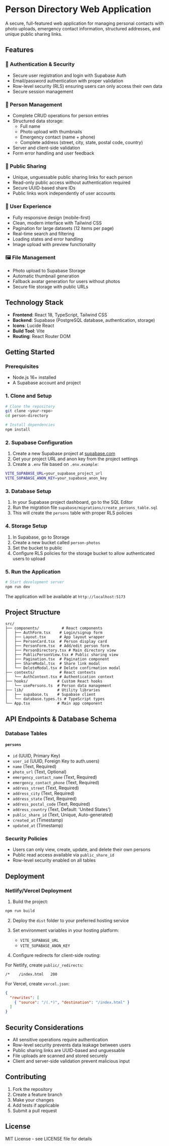 # Person Directory Web Application

A secure, full-featured web application for managing personal contacts with photo uploads, emergency contact information, structured addresses, and unique public sharing links.

## Features

### 🔐 Authentication & Security
- Secure user registration and login with Supabase Auth
- Email/password authentication with proper validation
- Row-level security (RLS) ensuring users can only access their own data
- Secure session management

### 👥 Person Management
- Complete CRUD operations for person entries
- Structured data storage:
  - Full name
  - Photo upload with thumbnails
  - Emergency contact (name + phone)
  - Complete address (street, city, state, postal code, country)
- Server and client-side validation
- Form error handling and user feedback

### 🔗 Public Sharing
- Unique, unguessable public sharing links for each person
- Read-only public access without authentication required
- Secure UUID-based share IDs
- Public links work independently of user accounts

### 📱 User Experience
- Fully responsive design (mobile-first)
- Clean, modern interface with Tailwind CSS
- Pagination for large datasets (12 items per page)
- Real-time search and filtering
- Loading states and error handling
- Image upload with preview functionality

### 🖼️ File Management
- Photo upload to Supabase Storage
- Automatic thumbnail generation
- Fallback avatar generation for users without photos
- Secure file storage with public URLs

## Technology Stack

- **Frontend**: React 18, TypeScript, Tailwind CSS
- **Backend**: Supabase (PostgreSQL database, authentication, storage)
- **Icons**: Lucide React
- **Build Tool**: Vite
- **Routing**: React Router DOM

## Getting Started

### Prerequisites

- Node.js 16+ installed
- A Supabase account and project

### 1. Clone and Setup

```bash
# Clone the repository
git clone <your-repo>
cd person-directory

# Install dependencies
npm install
```

### 2. Supabase Configuration

1. Create a new Supabase project at [supabase.com](https://supabase.com)
2. Get your project URL and anon key from the project settings
3. Create a `.env` file based on `.env.example`:

```bash
VITE_SUPABASE_URL=your_supabase_project_url
VITE_SUPABASE_ANON_KEY=your_supabase_anon_key
```

### 3. Database Setup

1. In your Supabase project dashboard, go to the SQL Editor
2. Run the migration file `supabase/migrations/create_persons_table.sql`
3. This will create the `persons` table with proper RLS policies

### 4. Storage Setup

1. In Supabase, go to Storage
2. Create a new bucket called `person-photos`
3. Set the bucket to public
4. Configure RLS policies for the storage bucket to allow authenticated users to upload

### 5. Run the Application

```bash
# Start development server
npm run dev
```

The application will be available at `http://localhost:5173`

## Project Structure

```
src/
├── components/          # React components
│   ├── AuthForm.tsx    # Login/signup form
│   ├── Layout.tsx      # App layout wrapper
│   ├── PersonCard.tsx  # Person display card
│   ├── PersonForm.tsx  # Add/edit person form
│   ├── PersonDirectory.tsx # Main directory view
│   ├── PublicPersonView.tsx # Public sharing view
│   ├── Pagination.tsx  # Pagination component
│   ├── ShareModal.tsx  # Share link modal
│   └── DeleteModal.tsx # Delete confirmation modal
├── contexts/           # React contexts
│   └── AuthContext.tsx # Authentication context
├── hooks/             # Custom React hooks
│   └── usePersons.ts  # Person data management
├── lib/               # Utility libraries
│   ├── supabase.ts    # Supabase client
│   └── database.types.ts # TypeScript types
└── App.tsx            # Main app component
```

## API Endpoints & Database Schema

### Database Tables

#### `persons`
- `id` (UUID, Primary Key)
- `user_id` (UUID, Foreign Key to auth.users)
- `name` (Text, Required)
- `photo_url` (Text, Optional)
- `emergency_contact_name` (Text, Required)
- `emergency_contact_phone` (Text, Required)
- `address_street` (Text, Required)
- `address_city` (Text, Required)
- `address_state` (Text, Required)
- `address_postal_code` (Text, Required)
- `address_country` (Text, Default: 'United States')
- `public_share_id` (Text, Unique, Auto-generated)
- `created_at` (Timestamp)
- `updated_at` (Timestamp)

### Security Policies

- Users can only view, create, update, and delete their own persons
- Public read access available via `public_share_id`
- Row-level security enabled on all tables

## Deployment

### Netlify/Vercel Deployment

1. Build the project:
```bash
npm run build
```

2. Deploy the `dist` folder to your preferred hosting service

3. Set environment variables in your hosting platform:
   - `VITE_SUPABASE_URL`
   - `VITE_SUPABASE_ANON_KEY`

4. Configure redirects for client-side routing:

For Netlify, create `public/_redirects`:
```
/*    /index.html   200
```

For Vercel, create `vercel.json`:
```json
{
  "rewrites": [
    { "source": "/(.*)", "destination": "/index.html" }
  ]
}
```

## Security Considerations

- All sensitive operations require authentication
- Row-level security prevents data leakage between users
- Public sharing links are UUID-based and unguessable
- File uploads are scanned and stored securely
- Client and server-side validation prevent malicious input

## Contributing

1. Fork the repository
2. Create a feature branch
3. Make your changes
4. Add tests if applicable
5. Submit a pull request

## License

MIT License - see LICENSE file for details